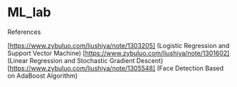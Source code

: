 # ML_lab
References

[https://www.zybuluo.com/liushiya/note/1303205] (Logistic Regression and Support Vector Machine)
[https://www.zybuluo.com/liushiya/note/1301602] (Linear Regression and Stochastic Gradient Descent)
[https://www.zybuluo.com/liushiya/note/1305548] (Face Detection Based on AdaBoost Algorithm)
